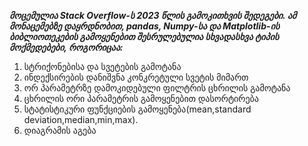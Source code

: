 ***მოცემულია Stack Overflow-ს 2023 წლის გამოკითხვის შედეგები. ამ მონაცემებზე დაყრდნობით, pandas, Numpy-სა და Matplotlib-ის ბიბლიოთეკების გამოყენებით შესრულებულია სხვადასხვა ტიპის მოქმედებები, როგორიცაა:***
1. სტრიქონებისა და სვეტების გამოტანა
2. ინდექსირების დანიშვნა კონკრეტული სვეტის მიმართ
3. ორ პარამეტრზე დამოკიდებული ფილტრის ცხრილის გამოტანა
4. ცხრილის ორი პარამეტრის გამოყენებით დასორტირება
5. სტატისტიკური ფუნქციების გამოყენება(mean,standard deviation,median,min,max).
6. დიაგრამის აგება

